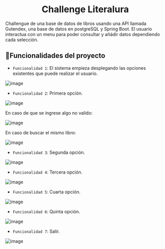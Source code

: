<h1 align="center"> Challenge Literalura</h1>

Challengue de una base de datos de libros usando una API llamada Gutendex, una base de datos en postgreSQL y Spring Boot. El usuario interactua con un menu para poder consultar y añádir datos dependiendo cada selección.

## :hammer:Funcionalidades del proyecto

- `Funcionalidad 1`: El sistema empieza desplegando las opciones existentes que puede realizar el usuario.

![image](https://github.com/ARES-GOD/ChallengeLiteralura/assets/56364299/b4cf560a-786e-4a82-b991-196705542a65)

-  `Funcionalidad 2`: Primera opción.

![image](https://github.com/ARES-GOD/ChallengeLiteralura/assets/56364299/caa71ece-db93-4b4b-ae6e-db22dbd9fed0)

En caso de que se ingrese algo no valido:

![image](https://github.com/ARES-GOD/ChallengeLiteralura/assets/56364299/5d16b23b-7b59-4df0-8035-2f9840d1d88b)

En caso de buscar el mismo libro:

![image](https://github.com/ARES-GOD/ChallengeLiteralura/assets/56364299/946bc167-539e-490f-bbb3-0bb3f4539fa9)

-  `Funcionalidad 3`: Segunda opción.

![image](https://github.com/ARES-GOD/ChallengeLiteralura/assets/56364299/e1761785-762e-4087-9caa-2f085a0b0bb5)

-  `Funcionalidad 4`: Tercera opción.

![image](https://github.com/ARES-GOD/ChallengeLiteralura/assets/56364299/7348bb41-ac17-4882-a165-2df9f80f1ec6)

-  `Funcionalidad 5`: Cuarta opción.

![image](https://github.com/ARES-GOD/ChallengeLiteralura/assets/56364299/4bb8584a-86d8-4edb-a18e-ff403813939a)

-  `Funcionalidad 6`: Quinta opción.

![image](https://github.com/ARES-GOD/ChallengeLiteralura/assets/56364299/a7e05f65-a038-42b6-8c8d-818e4f218256)

-  `Funcionalidad 7`: Salir.

![image](https://github.com/ARES-GOD/ChallengeLiteralura/assets/56364299/1ea57e32-87e5-4c60-ad00-8ef89a65111c)






